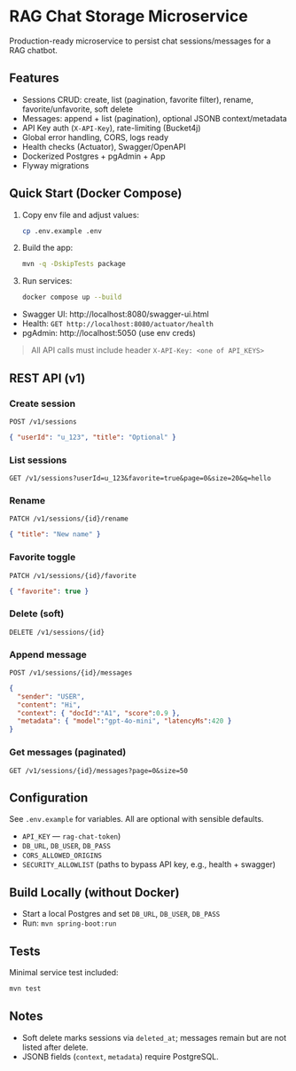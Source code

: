 # RAG Chat Storage Microservice

Production-ready microservice to persist chat sessions/messages for a RAG chatbot.

## Features
- Sessions CRUD: create, list (pagination, favorite filter), rename, favorite/unfavorite, soft delete
- Messages: append + list (pagination), optional JSONB context/metadata
- API Key auth (`X-API-Key`), rate-limiting (Bucket4j)
- Global error handling, CORS, logs ready
- Health checks (Actuator), Swagger/OpenAPI
- Dockerized Postgres + pgAdmin + App
- Flyway migrations

## Quick Start (Docker Compose)

1. Copy env file and adjust values:
   ```bash
   cp .env.example .env
   ```

2. Build the app:
   ```bash
   mvn -q -DskipTests package
   ```

3. Run services:
   ```bash
   docker compose up --build
   ```

- Swagger UI: http://localhost:8080/swagger-ui.html  
- Health: `GET http://localhost:8080/actuator/health`  
- pgAdmin: http://localhost:5050 (use env creds)

> All API calls must include header `X-API-Key: <one of API_KEYS>`

## REST API (v1)

### Create session
`POST /v1/sessions`
```json
{ "userId": "u_123", "title": "Optional" }
```

### List sessions
`GET /v1/sessions?userId=u_123&favorite=true&page=0&size=20&q=hello`

### Rename
`PATCH /v1/sessions/{id}/rename`
```json
{ "title": "New name" }
```

### Favorite toggle
`PATCH /v1/sessions/{id}/favorite`
```json
{ "favorite": true }
```

### Delete (soft)
`DELETE /v1/sessions/{id}`

### Append message
`POST /v1/sessions/{id}/messages`
```json
{
  "sender": "USER",
  "content": "Hi",
  "context": { "docId":"A1", "score":0.9 },
  "metadata": { "model":"gpt-4o-mini", "latencyMs":420 }
}
```

### Get messages (paginated)
`GET /v1/sessions/{id}/messages?page=0&size=50`

## Configuration

See `.env.example` for variables. All are optional with sensible defaults.

- `API_KEY` — `rag-chat-token`)
- `DB_URL`, `DB_USER`, `DB_PASS`
- `CORS_ALLOWED_ORIGINS`
- `SECURITY_ALLOWLIST` (paths to bypass API key, e.g., health + swagger)

## Build Locally (without Docker)
- Start a local Postgres and set `DB_URL`, `DB_USER`, `DB_PASS`
- Run: `mvn spring-boot:run`

## Tests
Minimal service test included:
```bash
mvn test
```

## Notes
- Soft delete marks sessions via `deleted_at`; messages remain but are not listed after delete.
- JSONB fields (`context`, `metadata`) require PostgreSQL.
